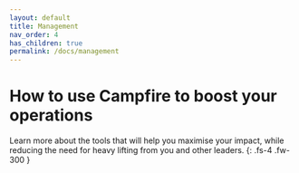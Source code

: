 ```yaml
---
layout: default
title: Management
nav_order: 4
has_children: true
permalink: /docs/management
---
```


# How to use Campfire to boost your operations

Learn more about the tools that will help you maximise your impact, while reducing the need for heavy lifting from you and other leaders.
{: .fs-4 .fw-300 }
